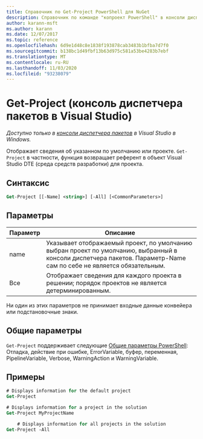 ```yaml
---
title: Справочник по Get-Project PowerShell для NuGet
description: Справочник по команде "копроект PowerShell" в консоли диспетчера пакетов NuGet в Visual Studio.
author: karann-msft
ms.author: karann
ms.date: 12/07/2017
ms.topic: reference
ms.openlocfilehash: 6d9e1d48c8e1838f193878cab3483b1bfba7d7f0
ms.sourcegitcommit: b138bc1d49fbf13b63d975c581a53be4283b7ebf
ms.translationtype: MT
ms.contentlocale: ru-RU
ms.lasthandoff: 11/03/2020
ms.locfileid: "93238079"
---
```

# <a name="get-project-package-manager-console-in-visual-studio"></a>Get-Project (консоль диспетчера пакетов в Visual Studio)

*Доступно только в [консоли диспетчера пакетов](../../consume-packages/install-use-packages-powershell.md) в Visual Studio в Windows.*

Отображает сведения об указанном по умолчанию или проекте. `Get-Project` в частности, функция возвращает референт в объект Visual Studio DTE (среда средств разработки) для проекта.

## <a name="syntax"></a>Синтаксис

```ps
Get-Project [[-Name] <string>] [-All] [<CommonParameters>]
```

## <a name="parameters"></a>Параметры

| Параметр | Описание |
| --- | --- |
| name | Указывает отображаемый проект, по умолчанию выбран проект по умолчанию, выбранный в консоли диспетчера пакетов. Параметр-Name сам по себе не является обязательным. |
| Все | Отображает сведения для каждого проекта в решении; порядок проектов не является детерминированным. |

Ни один из этих параметров не принимает входные данные конвейера или подстановочные знаки.

## <a name="common-parameters"></a>Общие параметры

`Get-Project` поддерживает следующие [Общие параметры PowerShell](/powershell/module/microsoft.powershell.core/about/about_commonparameters): Отладка, действие при ошибке, ErrorVariable, буфер, переменная, PipelineVariable, Verbose, WarningAction и WarningVariable.

## <a name="examples"></a>Примеры

```ps
# Displays information for the default project
Get-Project

# Displays information for a project in the solution
Get-Project MyProjectName

    # Displays information for all projects in the solution
Get-Project -All
```